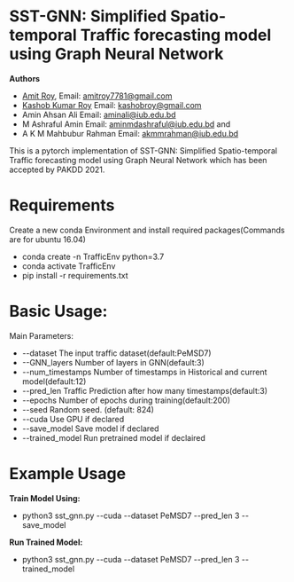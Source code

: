 # SST-GNN: Simplified Spatio-temporal Traffic forecasting model using Graph Neural Network

**Authors**
- [Amit Roy](https://github.com/AmitRoy7781), Email:  [amitroy7781@gmail.com](mailto:amitroy7781@gmail.com)
- [Kashob Kumar Roy](https://github.com/forkkr) Email: [kashobroy@gmail.com](mailto:kashobroy@gmail.com)
- Amin Ahsan Ali Email: [aminali@iub.edu.bd](mailto:aminali@iub.edu.bd)
- M Ashraful Amin Email: [aminmdashraful@iub.edu.bd](mailto:aminmdashraful@iub.edu.bd) and 
- A K M Mahbubur Rahman Email: [akmmrahman@iub.edu.bd](mailto:akmmrahman@iub.edu.bd)

This is a pytorch implementation of SST-GNN: Simplified Spatio-temporal Traffic forecasting model using Graph Neural Network
which has been accepted by PAKDD 2021.

# Requirements
Create a new conda Environment and install required packages(Commands are for ubuntu 16.04)

- conda create -n TrafficEnv python=3.7
- conda activate TrafficEnv
- pip install -r requirements.txt


# Basic Usage:

Main Parameters:

- --dataset		The input traffic dataset(default:PeMSD7)
- --GNN_layers		Number of layers in GNN(default:3)
- --num_timestamps	Number of timestamps in Historical and current model(default:12)
- --pred_len		Traffic Prediction after how many timestamps(default:3)
- --epochs		Number of epochs during training(default:200)
- --seed			Random seed. (default: 824)
- --cuda			Use GPU if declared
- --save_model		Save model if declared
- --trained_model		Run pretrained model if declaired

# Example Usage

**Train Model Using:**

- python3 sst_gnn.py --cuda --dataset PeMSD7 --pred_len 3 --save_model


**Run Trained Model:**

- python3 sst_gnn.py --cuda --dataset PeMSD7  --pred_len 3 --trained_model
